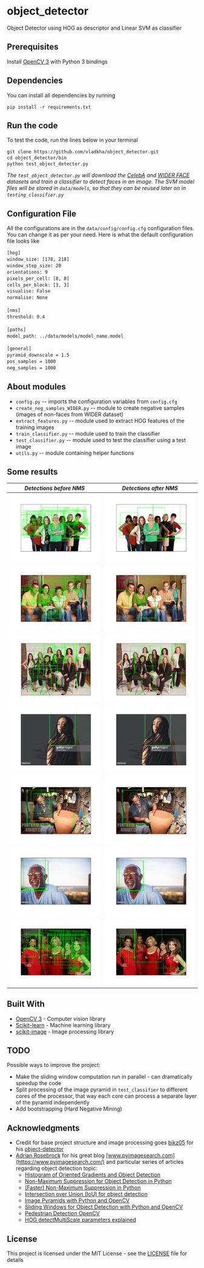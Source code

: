 # object_detector
Object Detector using HOG as descriptor and Linear SVM as classifier


## Prerequisites
Install [OpenCV 3](https://github.com/opencv/opencv) with Python 3 bindings


## Dependencies
You can install all dependencies by running
```shell
pip install -r requirements.txt
```


## Run the code
To test the code, run the lines below in your terminal

```shell
git clone https://github.com/vladkha/object_detector.git
cd object_detector/bin
python test_object_detector.py
```

_The `test_object_detector.py` will download the
[CelebA](http://mmlab.ie.cuhk.edu.hk/projects/CelebA.html) and [WIDER FACE](http://mmlab.ie.cuhk.edu.hk/projects/WIDERFace/)
datasets and train a classifier to detect faces in an image.
The SVM model files will be stored in `data/models`,
so that they can be reused later on in `testing_classifier.py`_


## Configuration File
All the configurations are in the `data/config/config.cfg` configuration files.
You can change it as per your need.
Here is what the default configuration file looks like

```bash
[hog]
window_size: [178, 218]
window_step_size: 20
orientations: 9
pixels_per_cell: [8, 8]
cells_per_block: [3, 3]
visualise: False
normalise: None

[nms]
threshold: 0.4

[paths]
model_path: ../data/models/model_name.model

[general]
pyramid_downscale = 1.5
pos_samples = 1000
neg_samples = 1000
```


## About modules
* `config.py` -- imports the configuration variables from `config.cfg`
* `create_neg_samples_WIDER.py` -- module to create negative samples (images of non-faces from WIDER dataset)
* `extract_features.py` -- module used to extract HOG features of the training images
* `train_classifier.py` -- module used to train the classifier
* `test_classifier.py` -- module used to test the classifier using a test image
* `utils.py` -- module containing helper functions


## Some results
_Detections before NMS_             |  _Detections after NMS_
:-------------------------:|:-------------------------:
![](.github/1.png) |  ![](.github/2.png)
![](.github/3.png) |  ![](.github/4.png)
![](.github/5.png) |  ![](.github/6.png)
![](.github/7.png) |  ![](.github/8.png)
![](.github/9.png) |  ![](.github/10.png)
![](.github/11.png) |  ![](.github/12.png)
![](.github/13.png) |  ![](.github/14.png)


## Built With
* [OpenCV 3](https://github.com/opencv/opencv) - Computer vision library
* [Scikit-learn](https://github.com/scikit-learn/scikit-learn) - Machine learning library
* [scikit-image](https://github.com/scikit-image/scikit-image) - Image processing library


## TODO
Possible ways to improve the project:
* Make the sliding window computation run in parallel - can dramatically speedup the code
* Split processing of the image pyramid in `test_classifier` to different cores of the processor, that way each core can process a separate layer of the pyramid independently
* Add bootstrapping (Hard Negative Mining)


## Acknowledgments
* Credit for base project structure and image processing goes [bikz05](https://github.com/bikz05) for his [object-detector](https://github.com/bikz05/object-detector)
* [Adrian Rosebrock](https://github.com/jrosebr1) for his great blog [www.pyimagesearch.com](https://www.pyimagesearch.com/) and particular series of articles regarding object detection topic:
    - [Histogram of Oriented Gradients and Object Detection](https://www.pyimagesearch.com/2014/11/10/histogram-oriented-gradients-object-detection/)
    - [Non-Maximum Suppression for Object Detection in Python](https://www.pyimagesearch.com/2014/11/17/non-maximum-suppression-object-detection-python/)
    - [(Faster) Non-Maximum Suppression in Python](https://www.pyimagesearch.com/2015/02/16/faster-non-maximum-suppression-python/)
    - [Intersection over Union (IoU) for object detection](https://www.pyimagesearch.com/2016/11/07/intersection-over-union-iou-for-object-detection/)
    - [Image Pyramids with Python and OpenCV](https://www.pyimagesearch.com/2015/03/16/image-pyramids-with-python-and-opencv/)
    - [Sliding Windows for Object Detection with Python and OpenCV](https://www.pyimagesearch.com/2015/03/23/sliding-windows-for-object-detection-with-python-and-opencv/)
    - [Pedestrian Detection OpenCV](https://www.pyimagesearch.com/2015/11/09/pedestrian-detection-opencv/)
    - [HOG detectMultiScale parameters explained](https://www.pyimagesearch.com/2015/11/16/hog-detectmultiscale-parameters-explained/)


## License
This project is licensed under the MIT License - see the [LICENSE](LICENSE.md) file for details